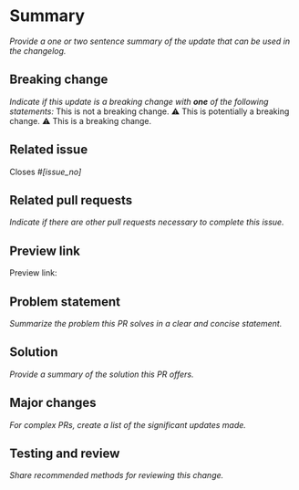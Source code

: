 <!---
Welcome! Thank you for contributing to the U.S. Web Design System.
Your contributions are vital to our success and we are glad you're here.

Please keep in mind:
- This pull request (PR) template exists to help speed up integration.
  The USWDS Core team reviews and approves every PR
  before merging it into the public code base,
  so the better we can understand the problem and solution,
  the sooner we can merge this change.
  The point here is: clear explanations matter!

- You can erase any part of this template
  that doesn't apply to your pull request (including these instructions!).

- You can find more information about contributing in
  [contributing.md](https://github.com/uswds/uswds/blob/develop/CONTRIBUTING.md)
  or you can reach out to us directly at uswds@gsa.gov.
 -->

<!---
Step 1 - Title this PR with the following format:
USWDS - [Package]: [Brief statement describing what this pull request solves]
eg: "USWDS - Button: Increase font size"
 -->

# Summary

_Provide a one or two sentence summary of the update that can be used in the changelog._
<!--
A successful summary is written in the past tense and includes:
**A benefit statement.** A description of the update.
See [USWDS release notes](https://github.com/uswds/uswds/releases) for examples.
-->

## Breaking change

_Indicate if this update is a breaking change with **one** of the following statements:_
This is not a breaking change.
:warning: This is potentially a breaking change.
:warning: This is a breaking change.
<!--
Breaking changes include:
  - Changes to the JavaScript API
  - Changes to markup or content in our components
  - Significant changes to the display of a component
If applicable, explain what actions are required for the user to remediate the break.
-->

## Related issue

Closes #_[issue_no]_
<!--
Every pull request should resolve an open issue.
If no open issue exists, you can open one here:
https://github.com/uswds/uswds/issues/new/choose.
-->

## Related pull requests

_Indicate if there are other pull requests necessary to complete this issue._


<!--
Some changes to the USWDS codebase require a change to the documentation site,
and need a pull request in the uswds-site repo.

This could include:
- New or updated component documentation
- New or updated settings documentation, or
- Changelog entries.

Add links to any related PRs in this section. If this change requires an update
to the uswds-site repo, but that PR does yet exist, just make sure to note that here.
-->

## Preview link

Preview link:
<!-- If available, provide a link to a demo of the solution in action. -->

## Problem statement

_Summarize the problem this PR solves in a clear and concise statement._
<!--
A successful problem statement conveys:
1. The desired state,
2. The actual state, and
3. Consequences of remaining in the current state
   (who does this affect and to what degree?)
-->

## Solution

_Provide a summary of the solution this PR offers._
<!--
It can be helpful if we understand:
1. What the solution is,
2. Why this approach was chosen,
3. How you implemented the change, and
4. Possible limitations of this approach and alternate solution paths.
-->

## Major changes

_For complex PRs, create a list of the significant updates made._

## Testing and review

_Share recommended methods for reviewing this change._
<!--
1. Describe the tests that you ran to verify your changes,
2. Provide instructions to reproduce these tests, and
3. Clarify the type of feedback you are looking for at this phase.
-->

<!--
## Dependency updates

| Dependency name              | Previous version | New version |
| ---------------------------- | :--------------: | :---------: |
| [Updated dependency example] |     [1.0.0]      |   [1.0.1]   |
| [New dependency example]     |        --        |   [3.0.1]   |
| [Removed dependency example] |     [2.10.2]     |     --      |
-->
<!--
For PRs that include dependency updates, uncomment this section and
include a list of the changed dependencies and version numbers.
-->

<!--
Before opening this PR, make sure you’ve done whichever of these applies to you:
- [ ] Confirm that this code follows the [18F Front End Coding Style Guide](https://pages.18f.gov/frontend/) and [Accessibility Guide](https://pages.18f.gov/accessibility/checklist/).
- [ ] Run `git pull origin [base branch]` to pull in the most recent updates from your base and check for merge conflicts. (Often, the base branch is `develop`).
- [ ] Run `npm run prettier:scss` to format any Sass updates.
- [ ] Run `npm test` and confirm that all tests pass.
- [ ] Run your code through [HTML_CodeSniffer](http://squizlabs.github.io/HTML_CodeSniffer/) and make sure it’s error free.
-->
